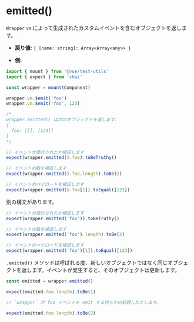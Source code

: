 # emitted()

`Wrapper` `vm` によって生成されたカスタムイベントを含むオブジェクトを返します。

- **戻り値:** `{ [name: string]: Array<Array<any>> }`

- **例:**

```js
import { mount } from '@vue/test-utils'
import { expect } from 'chai'

const wrapper = mount(Component)

wrapper.vm.$emit('foo')
wrapper.vm.$emit('foo', 123)

/*
wrapper.emitted() は次のオブジェクトを返します:
{
  foo: [[], [123]]
}
*/

// イベントが発行されたか検証します
expect(wrapper.emitted().foo).toBeTruthy()

// イベントの数を検証します
expect(wrapper.emitted().foo.length).toBe(2)

// イベントのペイロードを検証します
expect(wrapper.emitted().foo[1]).toEqual([123])
```

別の構文があります。

```js
// イベントが発行されたか検証します
expect(wrapper.emitted('foo')).toBeTruthy()

// イベントの数を検証します
expect(wrapper.emitted('foo').length).toBe(2)

// イベントのペイロードを検証します
expect(wrapper.emitted('foo')[1]).toEqual([123])
```

`.emitted()` メソッドは呼ばれる度、新しいオブジェクトではなく同じオブジェクトを返します。イベントが発生すると、そのオブジェクトは更新します。

```js
const emitted = wrapper.emitted()

expect(emitted.foo.length).toBe(1)

// `wrapper` が foo イベントを emit する何らかの処理したとします。

expect(emitted.foo.length).toBe(2)
```
